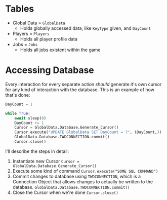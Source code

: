 # Tables
- Global Data = `GlobalData`
	- Holds globally accessed data, like `KeyType` given, and `DayCount`
- Players = `Players`
	- Holds all player profile data
- Jobs = `Jobs`
	- Holds all jobs existent within the game

# Accessing Database
Every interaction for every separate action *should* generate it's own cursor for any kind of interaction with the database.
This is an example of how that's done:

```Python
DayCount = 1

while True:
	await sleep(8)
	DayCount += 1
	Cursor = GlobalData.Database.Generate_Cursor()
	Cursor.execute("UPDATE GlobalData SET DayCount = ?", (DayCount,))
	GlobalData.Database.TWDCONNECTION.commit()
	Cursor.close()
```

I'll describe the steps in detail:
1. Instantiate new Cursor
`Cursor = GlobalData.Database.Generate_Cursor()`
2. Execute some kind of command
`Cursor.execute("SOME SQL COMMAND")`
3. Commit changes to database using `TWDCONNECTION`, which is a Connection Object that allows changes to actually be written to the database.
`GlobalData.Database.TWDCONNECTION.commit()`
4. Close the Cursor when we're done
`Cursor.close()`